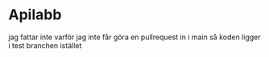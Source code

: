 # Apilabb

jag fattar inte varför jag inte får göra en pullrequest in i main så koden ligger i test branchen istället
